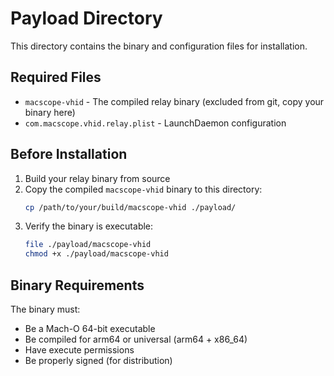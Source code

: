 # Payload Directory

This directory contains the binary and configuration files for installation.

## Required Files

- `macscope-vhid` - The compiled relay binary (excluded from git, copy your binary here)
- `com.macscope.vhid.relay.plist` - LaunchDaemon configuration

## Before Installation

1. Build your relay binary from source
2. Copy the compiled `macscope-vhid` binary to this directory:
   ```bash
   cp /path/to/your/build/macscope-vhid ./payload/
   ```
3. Verify the binary is executable:
   ```bash
   file ./payload/macscope-vhid
   chmod +x ./payload/macscope-vhid
   ```

## Binary Requirements

The binary must:
- Be a Mach-O 64-bit executable
- Be compiled for arm64 or universal (arm64 + x86_64)
- Have execute permissions
- Be properly signed (for distribution)
